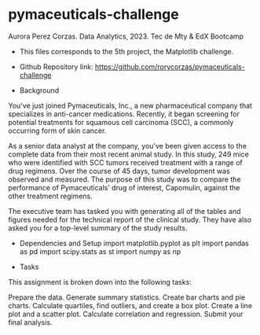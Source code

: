 
# pymaceuticals-challenge

Aurora Perez Corzas. Data Analytics, 2023. Tec de Mty & EdX Bootcamp

* This files corresponds to the 5th project, the Matplotlib challenge. 

* Github Repository link: https://github.com/rorycorzas/pymaceuticals-challenge

* Background

You've just joined Pymaceuticals, Inc., a new pharmaceutical company that specializes in anti-cancer medications. Recently, it began screening for potential treatments for squamous cell carcinoma (SCC), a commonly occurring form of skin cancer.

As a senior data analyst at the company, you've been given access to the complete data from their most recent animal study. In this study, 249 mice who were identified with SCC tumors received treatment with a range of drug regimens. Over the course of 45 days, tumor development was observed and measured. The purpose of this study was to compare the performance of Pymaceuticals’ drug of interest, Capomulin, against the other treatment regimens.

The executive team has tasked you with generating all of the tables and figures needed for the technical report of the clinical study. They have also asked you for a top-level summary of the study results.

* Dependencies and Setup
import matplotlib.pyplot as plt
import pandas as pd
import scipy.stats as st
import numpy as np

* Tasks

This assignment is broken down into the following tasks:

Prepare the data.
Generate summary statistics.
Create bar charts and pie charts.
Calculate quartiles, find outliers, and create a box plot.
Create a line plot and a scatter plot.
Calculate correlation and regression.
Submit your final analysis.

